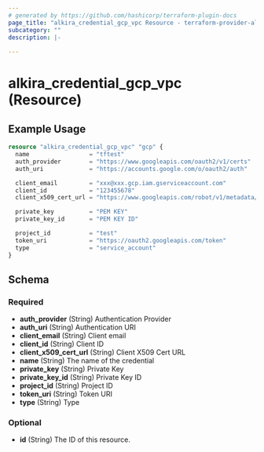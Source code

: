 ```yaml
---
# generated by https://github.com/hashicorp/terraform-plugin-docs
page_title: "alkira_credential_gcp_vpc Resource - terraform-provider-alkira"
subcategory: ""
description: |-
  
---
```


# alkira_credential_gcp_vpc (Resource)



## Example Usage

```terraform
resource "alkira_credential_gcp_vpc" "gcp" {
  name                 = "tftest"
  auth_provider        = "https://www.googleapis.com/oauth2/v1/certs"
  auth_uri             = "https://accounts.google.com/o/oauth2/auth"

  client_email         = "xxx@xxx.gcp.iam.gserviceaccount.com"
  client_id            = "123455678"
  client_x509_cert_url = "https://www.googleapis.com/robot/v1/metadata/x509/xxxx.iam.gserviceaccount.com"

  private_key          = "PEM KEY"
  private_key_id       = "PEM KEY ID"

  project_id           = "test"
  token_uri            = "https://oauth2.googleapis.com/token"
  type                 = "service_account"
}
```

<!-- schema generated by tfplugindocs -->
## Schema

### Required

- **auth_provider** (String) Authentication Provider
- **auth_uri** (String) Authentication URI
- **client_email** (String) Client email
- **client_id** (String) Client ID
- **client_x509_cert_url** (String) Client X509 Cert URL
- **name** (String) The name of the credential
- **private_key** (String) Private Key
- **private_key_id** (String) Private Key ID
- **project_id** (String) Project ID
- **token_uri** (String) Token URI
- **type** (String) Type

### Optional

- **id** (String) The ID of this resource.


